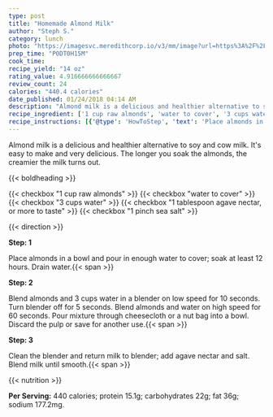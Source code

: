 ```yaml
---
type: post
title: "Homemade Almond Milk"
author: "Steph S."
category: lunch
photo: "https://imagesvc.meredithcorp.io/v3/mm/image?url=https%3A%2F%2Fimages.media-allrecipes.com%2Fuserphotos%2F1992720.jpg"
prep_time: "P0DT0H15M"
cook_time: 
recipe_yield: "14 oz"
rating_value: 4.916666666666667
review_count: 24
calories: "440.4 calories"
date_published: 01/24/2018 04:14 AM
description: "Almond milk is a delicious and healthier alternative to soy and cow milk. It's easy to make and very delicious. The longer you soak the almonds, the creamier the milk turns out."
recipe_ingredient: ['1 cup raw almonds', 'water to cover', '3 cups water', '1 tablespoon agave nectar, or more to taste', '1 pinch sea salt']
recipe_instructions: [{'@type': 'HowToStep', 'text': 'Place almonds in a bowl and pour in enough water to cover; soak at least 12 hours. Drain water.\n'}, {'@type': 'HowToStep', 'text': 'Blend almonds and 3 cups water in a blender on low speed for 10 seconds. Turn blender off for 5 seconds. Blend almonds and water on high speed for 60 seconds. Pour mixture through cheesecloth or a nut bag into a bowl. Discard the pulp or save for another use.\n'}, {'@type': 'HowToStep', 'text': 'Clean the blender and return milk to blender; add agave nectar and salt. Blend milk until smooth.\n'}]
---
```


Almond milk is a delicious and healthier alternative to soy and cow milk. It's easy to make and very delicious. The longer you soak the almonds, the creamier the milk turns out. 

{{< boldheading >}}

{{< checkbox "1 cup raw almonds" >}}
{{< checkbox "water to cover" >}}
{{< checkbox "3 cups water" >}}
{{< checkbox "1 tablespoon agave nectar, or more to taste" >}}
{{< checkbox "1 pinch sea salt" >}}


{{< direction >}}

**Step: 1**

Place almonds in a bowl and pour in enough water to cover; soak at least 12 hours. Drain water.{{< span >}}

**Step: 2**

Blend almonds and 3 cups water in a blender on low speed for 10 seconds. Turn blender off for 5 seconds. Blend almonds and water on high speed for 60 seconds. Pour mixture through cheesecloth or a nut bag into a bowl. Discard the pulp or save for another use.{{< span >}}

**Step: 3**

Clean the blender and return milk to blender; add agave nectar and salt. Blend milk until smooth.{{< span >}}

{{< nutrition >}}

**Per Serving:** 440 calories; protein 15.1g; carbohydrates 22g; fat 36g; sodium 177.2mg.